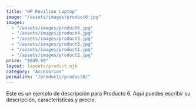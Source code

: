 ```yaml
---
title: "HP Pavilion Laptop"
image: "/assets/images/product6.jpg"
images:
  - "/assets/images/product6.jpg"
  - "/assets/images/product4.jpg"
  - "/assets/images/product3.jpg"
  - "/assets/images/product5.jpg"
  - "/assets/images/product1.jpg"
  - "/assets/images/product2.jpg"
price: "$849.99"
layout: layouts/product.njk
category: "Accesorios"
permalink: "/products/product6/"
---
```


Este es un ejemplo de descripción para Producto 6.
Aquí puedes escribir su descripción, características y precio.
